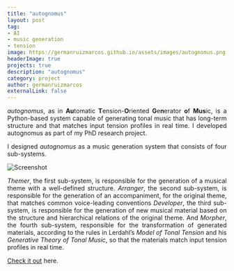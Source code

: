 ```yaml
---
title: "autognomus"
layout: post
tag:
- AI
- music generation
- tension
image: https://germanruizmarcos.github.io/assets/images/autognomus.png
headerImage: true
projects: true
description: "autognomus"
category: project
author: germanruizmarcos
externalLink: false
---
```


<p style='text-align: justify;'><em>autognomus</em>, as in <b>Au</b>tomatic <b>T</b>ension-<b>O</b>riented <b>G</b>e<b>n</b>erator <b>o</b>f <b>Mus</b>ic, is a Python-based system capable of generating tonal music that has long-term structure and that matches input tension profiles in real time. I developed autognomus as part of my PhD research project.</p> 

<p style='text-align: justify;'>I designed <em>autognomus</em> as a music generation system that consists of four sub-systems.</p>  


![Screenshot](https://germanruizmarcos.github.io/assets/images/architecture.png)

 <p style='text-align: justify;'><em>Themer</em>, the first sub-system, is responsible for the generation of a musical theme with a well-defined structure. <em>Arranger</em>, the second sub-system, is responsible for the generation of an accompaniment, for the original theme, that matches common voice-leading conventions <em>Developer</em>, the third sub-system, is responsible for the generation of new musical material based on the structure and hierarchical relations of the original theme. And <em>Morpher</em>, the fourth sub-system, responsible for the transformation of generated materials, according to the rules in Lerdahl’s <em>Model of Tonal Tension</em> and his <em>Generative Theory of Tonal Music</em>, so that the materials match input tension profiles in real time.</p>


[Check it out](https://doi.org/10.21954/ou.rd.15028599.v2) here.
